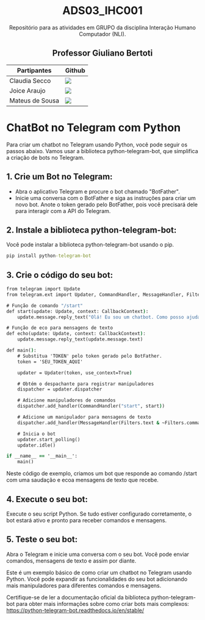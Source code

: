 <div align="center">

# ADS03_IHC001

Repositório para as atividades em GRUPO da disciplina Interação Humano Computador (NLI).

## Professor Giuliano Bertoti

| Partipantes | Github |
| -------- |-------- |
| Claudia Secco | <a href="https://github.com/ClaudiaCBS" target="_blanck"><img src = "https://img.shields.io/badge/GitHub-100000?style=for-the-badge&logo=github&logoColor=white" target="_blank"></a> |
| Joice Araujo | <a href="https://github.com/Joice-Araujo" target="_blanck"><img src = "https://img.shields.io/badge/GitHub-100000?style=for-the-badge&logo=github&logoColor=white" target="_blank"></a> |
| Mateus de Sousa | <a href="https://github.com/MateusdiSousa" target="_blanck"><img src = "https://img.shields.io/badge/GitHub-100000?style=for-the-badge&logo=github&logoColor=white" target="_blank"></a> |

</div>

# ChatBot no Telegram com Python
Para criar um chatbot no Telegram usando Python, você pode seguir os passos abaixo. Vamos usar a biblioteca python-telegram-bot, que simplifica a criação de bots no Telegram.

<span id="1">

## 1. Crie um Bot no Telegram:

* Abra o aplicativo Telegram e procure o bot chamado "BotFather".
* Inicie uma conversa com o BotFather e siga as instruções para criar um novo bot. Anote o token gerado pelo BotFather, pois você precisará dele para interagir com a API do Telegram.

## 2. Instale a biblioteca python-telegram-bot:

Você pode instalar a biblioteca python-telegram-bot usando o pip.

```cmd
pip install python-telegram-bot
```

<span id="2">

## 3. Crie o código do seu bot:

```cmd
from telegram import Update
from telegram.ext import Updater, CommandHandler, MessageHandler, Filters, CallbackContext

# Função de comando "/start"
def start(update: Update, context: CallbackContext):
    update.message.reply_text("Olá! Eu sou um chatbot. Como posso ajudar?")

# Função de eco para mensagens de texto
def echo(update: Update, context: CallbackContext):
    update.message.reply_text(update.message.text)

def main():
    # Substitua 'TOKEN' pelo token gerado pelo BotFather.
    token = 'SEU_TOKEN_AQUI'

    updater = Updater(token, use_context=True)

    # Obtém o despachante para registrar manipuladores
    dispatcher = updater.dispatcher

    # Adicione manipuladores de comandos
    dispatcher.add_handler(CommandHandler("start", start))

    # Adicione um manipulador para mensagens de texto
    dispatcher.add_handler(MessageHandler(Filters.text & ~Filters.command, echo))

    # Inicia o bot
    updater.start_polling()
    updater.idle()

if __name__ == '__main__':
    main()
```

Neste código de exemplo, criamos um bot que responde ao comando /start com uma saudação e ecoa mensagens de texto que recebe.

## 4. Execute o seu bot:

Execute o seu script Python. Se tudo estiver configurado corretamente, o bot estará ativo e pronto para receber comandos e mensagens.

## 5. Teste o seu bot:

Abra o Telegram e inicie uma conversa com o seu bot. Você pode enviar comandos, mensagens de texto e assim por diante.

Este é um exemplo básico de como criar um chatbot no Telegram usando Python. Você pode expandir as funcionalidades do seu bot adicionando mais manipuladores para diferentes comandos e mensagens.

Certifique-se de ler a documentação oficial da biblioteca python-telegram-bot para obter mais informações sobre como criar bots mais complexos: 
<a href="#1"> https://python-telegram-bot.readthedocs.io/en/stable/ </a>
